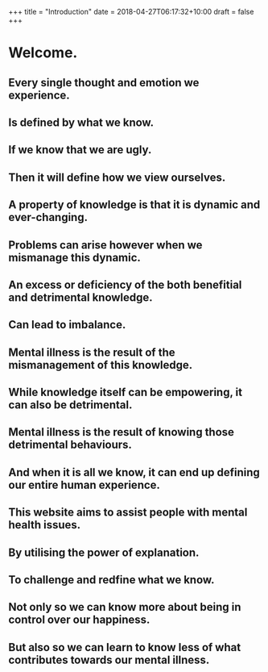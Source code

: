 +++
title = "Introduction"
date = 2018-04-27T06:17:32+10:00
draft = false
+++


<div class="module">
  <div class="section">
    <h1>Welcome.</h1>
  </div>

  <div class="section">
    <h2>Every single thought and emotion we experience.</h2>
  </div>
  
  <div class="section">
    <h2>Is defined by what we know.</h2>
  </div>
  
  <div class="section">
    <h2>If we know that we are ugly.</h2>
  </div>
  
  <div class="section">
    <h2>Then it will define how we view ourselves.</h2>
  </div>
  
  <div class="section">
    <h2>A property of knowledge is that it is dynamic and ever-changing.</h2>
  </div>
  
  <div class="section">
    <h2>Problems can arise however when we mismanage this dynamic.</h2>
  </div>

  <div class="section">
    <h2>An excess or deficiency of the both benefitial and detrimental knowledge.</h2>
  </div>

  <div class="section">
    <h2>Can lead to imbalance.</h2>
  </div>

  

  <div class="section">
    <h2>Mental illness is the result of the mismanagement of this knowledge.</h2>
  </div>
  
  <div class="section">
    <h2>While knowledge itself can be empowering, it can also be detrimental.</h2>
  </div>
  
  <div class="section">
    <h2>Mental illness is the result of knowing those detrimental behaviours.</h2>
  </div>
  
  <div class="section">
    <h2>And when it is all we know, it can end up defining our entire human experience.</h2>
  </div>

  <div class="section">
    <h2>This website aims to assist people with mental health issues.</h2>
  </div>
  
  <div class="section">
    <h2>By utilising the power of explanation.</h2>
  </div>

  <div class="section">
    <h2>To challenge and redfine what we know.</h2>
  </div>

  <div class="section">
    <h2>Not only so we can know more about being in control over our happiness.</h2>
  </div> 

  <div class="section">
    <h2>But also so we can learn to know less of what contributes towards our mental illness.</h2>
  </div>

</div>


<script src="/assets/introduction.js"></script>
<script src="/assets/styles.js"></script>


<!-- 
  <div class="section">
    <h2>This website aims to assist people with mental health issues.</h2>
  </div>
  
  <div class="section">
    <h2>By utilising the power of explanation.</h2>
  </div>

  <div class="section">
    <h2>To challenge what we know.</h2>
  </div> -->